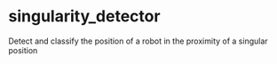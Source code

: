 # singularity_detector
Detect and classify the position of a robot in the proximity of a singular position


